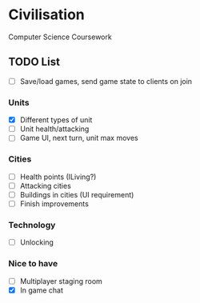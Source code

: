 # Civilisation

Computer Science Coursework

## TODO List

- [ ] Save/load games, send game state to clients on join

### Units
- [x] Different types of unit
- [ ] Unit health/attacking
- [ ] Game UI, next turn, unit max moves

### Cities
- [ ] Health points (ILiving?)
- [ ] Attacking cities
- [ ] Buildings in cities (UI requirement)
- [ ] Finish improvements

### Technology
- [ ] Unlocking

### Nice to have
- [ ] Multiplayer staging room
- [x] In game chat
